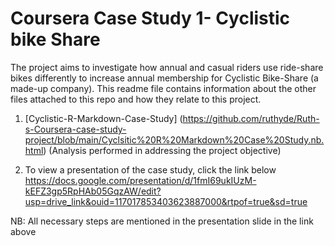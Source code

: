 # Coursera Case Study 1- Cyclistic bike Share

The project aims to investigate how annual and casual riders use ride-share bikes differently to increase annual membership for Cyclistic Bike-Share (a made-up company).
This readme file contains information about the other files attached to this repo and how they relate to this project.

1. [Cyclistic-R-Markdown-Case-Study] (https://github.com/ruthyde/Ruth-s-Coursera-case-study-project/blob/main/Cyclsitic%20R%20Markdown%20Case%20Study.nb.html) (Analysis performed in addressing the project objective)

2. To view a presentation of the case study, click the link below https://docs.google.com/presentation/d/1fmI69ukIUzM-kEFZ3gp5RpHAb05GqzAW/edit?usp=drive_link&ouid=117017853403623887000&rtpof=true&sd=true

NB: All necessary steps are mentioned in the presentation slide in the link above
